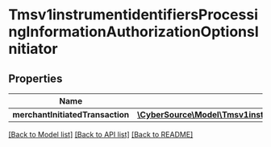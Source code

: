 # Tmsv1instrumentidentifiersProcessingInformationAuthorizationOptionsInitiator

## Properties
Name | Type | Description | Notes
------------ | ------------- | ------------- | -------------
**merchantInitiatedTransaction** | [**\CyberSource\Model\Tmsv1instrumentidentifiersProcessingInformationAuthorizationOptionsInitiatorMerchantInitiatedTransaction**](Tmsv1instrumentidentifiersProcessingInformationAuthorizationOptionsInitiatorMerchantInitiatedTransaction.md) |  | [optional] 

[[Back to Model list]](../README.md#documentation-for-models) [[Back to API list]](../README.md#documentation-for-api-endpoints) [[Back to README]](../README.md)


